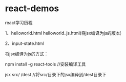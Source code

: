 # react-demos


react学习历程

1、helloworld.html  helloworld_js.html(将jsx编译为js的版本)

2、input-state.html

将jsx编译为js的方式：

npm install -g react-tools
//安装编译工具

jsx src/ /dest
//将src/目录下的jsx编译到/dest目录下
